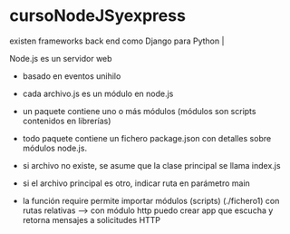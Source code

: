 # cursoNodeJSyexpress

existen frameworks back end como Django para Python  | 

Node.js es un servidor web
* basado en eventos unihilo
* cada archivo.js es un módulo en node.js
* un paquete contiene uno o más módulos (módulos son scripts contenidos en librerías)
* todo paquete contiene un fichero package.json con detalles sobre módulos node.js.
*   si archivo no existe, se asume que la clase principal se llama index.js
*   si el archivo principal es otro, indicar ruta en parámetro main

* la función require permite importar módulos (scripts) (./fichero1) con rutas relativas
--> con módulo http puedo crear app que escucha y retorna mensajes a solicitudes HTTP
